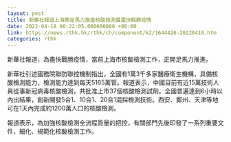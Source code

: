 ```yaml
---
layout: post
title: 新華社報道上海開足馬力推進核酸檢測冀盡快戰勝疫情
date: 2022-04-18 00:22:05.000000000 +08:00
link: https://news.rthk.hk/rthk/ch/component/k2/1644420-20220418.htm
categories: rthk
---
```


新華社報道，為盡快戰勝疫情，當前上海市核酸檢測工作，正開足馬力推進。

新華社引述國務院聯防聯控機制指出，全國有1萬3千多家醫療衛生機構，具備核酸檢測能力，檢測能力達到每天5165萬管。報道表示，中國目前有近15萬技術人員從事新冠病毒核酸檢測，共批准上市37個核酸檢測試劑。全國普遍達到6小時以內出結果，創新開發5合1、10合1、20合1混採檢測技術。西安、鄭州、天津等地可在1天內完成約1200萬人口的核酸檢測。 　　

報道表示，為加強核酸檢測全流程質量的把控，有關部門先後印發了一系列重要文件，細化、規範化核酸檢測工作。
